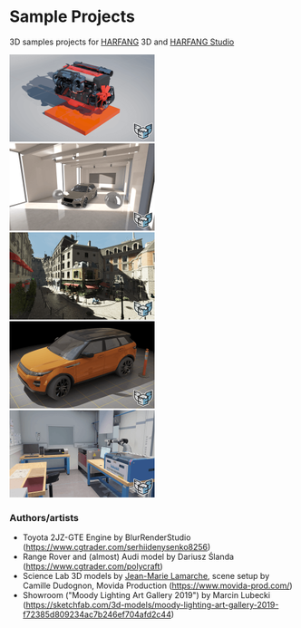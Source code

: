 # Sample Projects
3D samples projects for [HARFANG](https://www.harfang3d.com) 3D and [HARFANG Studio](https://www.harfang3d.com/en_US/studio)

[![](img/car-engine_thumbnail.png)](img/car-engine.png) [![](img/car-showroom_thumbnail.png)](img/car-showroom.png) [![](img/orca-bistro_thumbnail.png)](img/orca-bistro.png) [![](img/range-rover_thumbnail.png)](img/range-rover.png) [![](img/science-lab_thumbnail.png)](img/science-lab.png)

### Authors/artists

* Toyota 2JZ-GTE Engine by BlurRenderStudio (https://www.cgtrader.com/serhiidenysenko8256)
* Range Rover and (almost) Audi model by Dariusz Ślanda (https://www.cgtrader.com/polycraft)
* Science Lab 3D models by [Jean-Marie Lamarche](https://www.artstation.com/kaanlee), scene setup by Camille Dudognon, Movida Production (https://www.movida-prod.com/)
* Showroom ("Moody Lighting Art Gallery 2019") by Marcin Lubecki (https://sketchfab.com/3d-models/moody-lighting-art-gallery-2019-f72385d809234ac7b246ef704afd2c44)